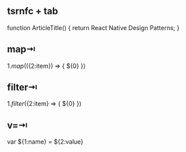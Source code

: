 ﻿## tsrnfc + tab

function ArticleTitle() {
return <Text>React Native Design Patterns</Text>;
}

## map⇥

${1}.map((${2:item}) => {
${0}
})

## filter⇥

${1}.filter(${2:item} => {
${0}
})

## v=⇥

var ${1:name} = ${2:value}
